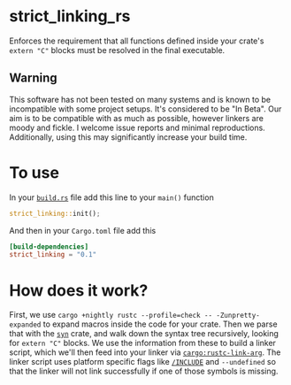 # strict_linking_rs
Enforces the requirement that all functions defined inside your crate's `extern "C"` blocks must be resolved in the final executable.

## Warning

This software has not been tested on many systems and is known to be incompatible with some project setups. It's considered to be "In Beta".
Our aim is to be compatible with as much as possible, however linkers are moody and fickle. I welcome issue reports and minimal reproductions.
Additionally, using this may significantly increase your build time.

# To use

In your [`build.rs`](https://doc.rust-lang.org/cargo/reference/build-scripts.html) file add this line to your `main()` function

```rust
strict_linking::init();
```

And then in your `Cargo.toml` file add this

```toml
[build-dependencies]
strict_linking = "0.1"
```

# How does it work?

First, we use `cargo +nightly rustc --profile=check -- -Zunpretty-expanded` to expand macros inside the code for your
crate.  Then we parse that with the [`syn`](https://crates.io/crates/syn) crate, and walk down the syntax tree
recursively, looking for `extern "C"` blocks. We use the information from these to build a linker script, which we'll
then feed into your linker via 
[`cargo:rustc-link-arg`](https://doc.rust-lang.org/cargo/reference/build-scripts.html#rustc-link-arg).
The linker script uses platform specific flags like
[`/INCLUDE`](https://docs.microsoft.com/en-us/cpp/build/reference/include-force-symbol-references?view=msvc-170)
 and `--undefined` so that the linker will not link successfully if one of those symbols is missing.
